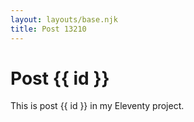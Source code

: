 ```yaml
---
layout: layouts/base.njk
title: Post 13210
---
```


# Post {{ id }}

This is post {{ id }} in my Eleventy project.
